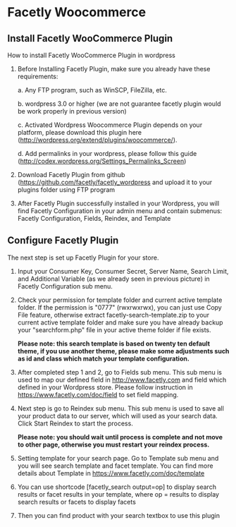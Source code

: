 Facetly Woocommerce
===================

Install Facetly WooCommerce Plugin
----------------------------------

How to install Facetly WooCommerce Plugin in wordpress

1. Before Installing Facetly Plugin, make sure you already have these requirements:
    
    a. Any FTP program, such as WinSCP, FileZilla, etc.
    
    b. wordpress 3.0 or higher (we are not guarantee facetly plugin would be work properly in previous version)
    
    c. Activated Wordpress Woocommerce Plugin depends on your platform, please download this plugin here (http://wordpress.org/extend/plugins/woocommerce/).

    d. Add permalinks in your wordpress, please follow this guide (http://codex.wordpress.org/Settings_Permalinks_Screen)

2. Download Facetly Plugin from github (https://github.com/facetly/facetly_wordpress and upload it to your plugins folder using FTP program

3. After Facetly Plugin successfully installed in your Wordpress, you will find Facetly Configuration in your admin menu and contain submenus: Facetly Configuration, Fields, Reindex, and Template

Configure Facetly Plugin
------------------------

The next step is set up Facetly Plugin for your store.

1. Input your Consumer Key, Consumer Secret, Server Name, Search Limit, and Additional Variable (as we already seen in previous picture) in Facetly Configuration sub menu.

2. Check your permission for template folder and current active template folder. If the permission is "0777" (rwxrwxrwx), you can just use Copy File feature, otherwise extract facetly-search-template.zip to your current active template folder and make sure you have already backup your "searchform.php" file in your active theme folder if file exists.

    <b>Please note: this search template is based on twenty ten default theme, if you use another theme, please make some adjustments such as id and class which match your template configuration.</b>

3. After completed step 1 and 2, go to Fields sub menu. This sub menu is used to map our defined field in http://www.facetly.com and field which defined in your Wordpress store. Please follow instruction in https://www.facetly.com/doc/field to set field mapping.

4. Next step is go to Reindex sub menu. This sub menu is used to save all your product data to our server, which will used as your search data. Click Start Reindex to start the process.

    <b>Please note: you should wait until process is complete and not move to other page, otherwise you must restart your reindex process.</b>

5. Setting template for your search page. Go to Template sub menu and you will see search template and facet template. You can find more details about Template in https://www.facetly.com/doc/template

6. You can use shortcode [facetly_search output=op] to display search results or facet results in your template, where op = results to display search results or facets to display facets

7. Then you can find product with your search textbox to use this plugin

